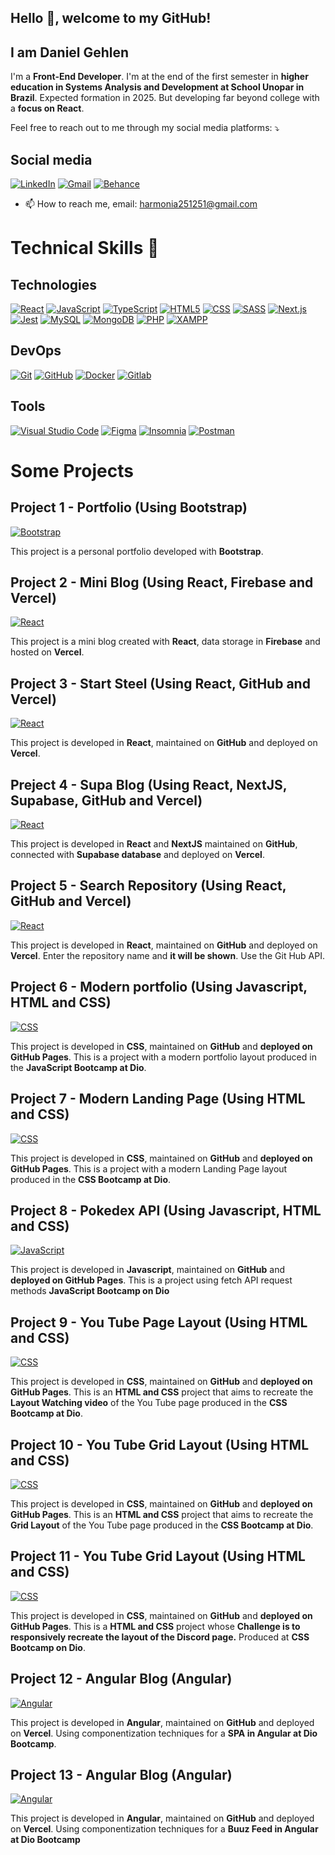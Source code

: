 ## Hello 👋, welcome to my GitHub!
## I am Daniel Gehlen

I'm a **Front-End Developer**. 
I'm at the end of the first semester in **higher education in Systems Analysis and Development at School Unopar in Brazil**.
Expected formation in 2025. But developing far beyond college with a **focus on React**.

Feel free to reach out to me through my social media platforms: ⤵️

## Social media
[![LinkedIn](https://img.shields.io/badge/LinkedIn-0077B5?style=flat-square&logo=linkedin&logoColor=white)](https://www.linkedin.com/in/daniel-gehlen-5350341a3)
[![Gmail](https://img.shields.io/badge/Gmail-D14836?style=flat-square&logo=gmail&logoColor=white)](harmonia251251@gmail.com)
[![Behance](https://img.shields.io/badge/Behance-053EFF?style=flat-square&logo=behance&logoColor=white)](https://www.behance.net/danielgehlen)

- 📫 How to reach me, email: harmonia251251@gmail.com

# Technical Skills 🚀

## Technologies
[![React](https://img.shields.io/badge/React-61DAFB?style=flat-square&logo=react&logoColor=black)](#)
[![JavaScript](https://img.shields.io/badge/JavaScript-F7DF1E?style=flat-square&logo=javascript&logoColor=black)](#)
[![TypeScript](https://img.shields.io/badge/TypeScript-3178C6?style=flat-square&logo=typescript&logoColor=white)](#)
[![HTML5](https://img.shields.io/badge/HTML5-E34F26?style=flat-square&logo=html5&logoColor=white)](#)
[![CSS](https://img.shields.io/badge/CSS-1572B6?style=flat-square&logo=css3&logoColor=white)](#)
[![SASS](https://img.shields.io/badge/SASS-CC6699?style=flat-square&logo=sass&logoColor=white)](#)
[![Next.js](https://img.shields.io/badge/Next.js-000000?style=flat-square&logo=next.js&logoColor=white)](#)
[![Jest](https://img.shields.io/badge/Jest-C21325?style=flat-square&logo=jest&logoColor=white)](#)
[![MySQL](https://img.shields.io/badge/MySQL-4479A1?style=flat-square&logo=mysql&logoColor=white)](#)
[![MongoDB](https://img.shields.io/badge/MongoDB-47A248?style=flat-square&logo=mongodb&logoColor=white)](#)
[![PHP](https://img.shields.io/badge/PHP-777BB4?style=flat-square&logo=php&logoColor=white)](#)
[![XAMPP](https://img.shields.io/badge/XAMPP-FB7A24?style=flat-square&logo=xampp&logoColor=white)](#)

## DevOps
[![Git](https://img.shields.io/badge/Git-F05032?style=flat-square&logo=git&logoColor=white)](#)
[![GitHub](https://img.shields.io/badge/GitHub-181717?style=flat-square&logo=github&logoColor=white)](#)
[![Docker](https://img.shields.io/badge/Docker-2496ED?style=flat-square&logo=docker&logoColor=white)](#)
[![Gitlab](https://img.shields.io/badge/Gitlab-FCA121?style=flat-square&logo=gitlab&logoColor=black)](#)

## Tools
[![Visual Studio Code](https://img.shields.io/badge/Visual%20Studio%20Code-007ACC?style=flat-square&logo=visual-studio-code&logoColor=white)](#)
[![Figma](https://img.shields.io/badge/Figma-F24E1E?style=flat-square&logo=figma&logoColor=white)](#)
[![Insomnia](https://img.shields.io/badge/Insomnia-5849BE?style=flat-square&logo=insomnia&logoColor=white)](#)
[![Postman](https://img.shields.io/badge/Postman-FF6C37?style=flat-square&logo=postman&logoColor=white)](#)

# Some Projects

## Project 1 - Portfolio (Using Bootstrap)

[![Bootstrap](https://img.shields.io/badge/Bootstrap-7952B3?style=for-the-badge&logo=bootstrap&logoColor=white)](https://daniel-gehlen.github.io/projeto-inicial-portfolio/index.html)

This project is a personal portfolio developed with **Bootstrap**.


## Project 2 - Mini Blog (Using React, Firebase and Vercel)

[![React](https://img.shields.io/badge/React-61DAFB?style=for-the-badge&logo=react&logoColor=black)](https://miniblog-liart.vercel.app/)

This project is a mini blog created with **React**, data storage in **Firebase** and hosted on **Vercel**.


## Project 3 - Start Steel (Using React, GitHub and Vercel)

[![React](https://img.shields.io/badge/React-61DAFB?style=for-the-badge&logo=react&logoColor=black)](https://start-steel.vercel.app/)

This project is developed in **React**, maintained on **GitHub** and deployed on **Vercel**.


## Preject 4 - Supa Blog (Using React, NextJS, Supabase, GitHub and Vercel)

[![React](https://img.shields.io/badge/React-61DAFB?style=for-the-badge&logo=react&logoColor=black)](https://supa-blog-nine.vercel.app/)

This project is developed in **React** and **NextJS** maintained on **GitHub**, connected with **Supabase database** and deployed on **Vercel**.


## Project 5 - Search Repository (Using React, GitHub and Vercel)

[![React](https://img.shields.io/badge/React-61DAFB?style=for-the-badge&logo=react&logoColor=black)](https://search-repository-react.vercel.app/)

This project is developed in **React**, maintained on **GitHub** and deployed on **Vercel**.
Enter the repository name and **it will be shown**. Use the Git Hub API.


## Project 6 - Modern portfolio (Using Javascript, HTML and CSS)

[![CSS](https://img.shields.io/badge/CSS-1572B6?style=flat-square&logo=css3&logoColor=white)](https://daniel-gehlen.github.io/js-developer-portfolio/)

This project is developed in **CSS**, maintained on **GitHub** and **deployed on GitHub Pages**.
This is a project with a modern portfolio layout produced in the **JavaScript Bootcamp at Dio**.


## Project 7 - Modern Landing Page (Using HTML and CSS)

[![CSS](https://img.shields.io/badge/CSS-1572B6?style=flat-square&logo=css3&logoColor=white)](https://daniel-gehlen.github.io/trail-css-dio/)

This project is developed in **CSS**, maintained on **GitHub** and **deployed on GitHub Pages**.
This is a project with a modern Landing Page layout produced in the **CSS Bootcamp at Dio**.


## Project 8 -   Pokedex API (Using Javascript, HTML and CSS)

[![JavaScript](https://img.shields.io/badge/JavaScript-F7DF1E?style=flat-square&logo=javascript&logoColor=black)](https://js-developer-pokedex-api.vercel.app/)

This project is developed in **Javascript**, maintained on **GitHub** and **deployed on GitHub Pages**.
This is a project using fetch API request methods **JavaScript Bootcamp on Dio**


## Project 9 - You Tube Page Layout (Using HTML and CSS)

[![CSS](https://img.shields.io/badge/CSS-1572B6?style=flat-square&logo=css3&logoColor=white)](https://daniel-gehlen.github.io/you-tube-page/)

This project is developed in **CSS**, maintained on **GitHub** and **deployed on GitHub Pages**.
This is an **HTML and CSS** project that aims to recreate the **Layout Watching video** of the You Tube page produced in the **CSS Bootcamp at Dio**.


## Project 10 - You Tube Grid Layout (Using HTML and CSS)

[![CSS](https://img.shields.io/badge/CSS-1572B6?style=flat-square&logo=css3&logoColor=white)](https://daniel-gehlen.github.io/youtube-css-grid/)


This project is developed in **CSS**, maintained on **GitHub** and **deployed on GitHub Pages**.
This is an **HTML and CSS** project that aims to recreate the **Grid Layout** of the You Tube page produced in the **CSS Bootcamp at Dio**.


## Project 11 - You Tube Grid Layout (Using HTML and CSS)

[![CSS](https://img.shields.io/badge/CSS-1572B6?style=flat-square&logo=css3&logoColor=white)](https://daniel-gehlen.github.io/discord-layout/)

This project is developed in **CSS**, maintained on **GitHub** and **deployed on GitHub Pages**.
This is a **HTML and CSS** project whose **Challenge is to responsively recreate the layout of the Discord page.** Produced at **CSS Bootcamp on Dio**.


## Project 12 - Angular Blog (Angular)

[![Angular](https://img.shields.io/badge/Angular-DD0031?style=flat-square&logo=angular&logoColor=white)](https://angular-blog-five-tau.vercel.app/)

This project is developed in **Angular**, maintained on **GitHub** and deployed on **Vercel**. 
Using componentization techniques for a **SPA in Angular at Dio Bootcamp**.


## Project 13 - Angular Blog (Angular)

[![Angular](https://img.shields.io/badge/Angular-DD0031?style=flat-square&logo=angular&logoColor=white)](https://angular-buzzfeed-quizz-clone-psi.vercel.app/)

This project is developed in **Angular**, maintained on **GitHub** and deployed on **Vercel**. 
Using componentization techniques for a **Buuz Feed in Angular at Dio Bootcamp**

